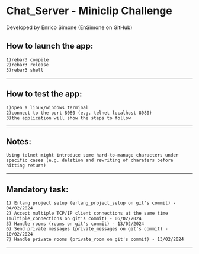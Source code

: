 Chat_Server - Miniclip Challenge
=====
Developed by Enrico Simone (EnSimone on GitHub)

How to launch the app:
-----

	1)rebar3 compile
	2)rebar3 release
	3)rebar3 shell
	
-----

How to test the app:
-----
	1)open a linux/windows terminal
	2)connect to the port 8080 (e.g. telnet localhost 8080)
	3)the application will show the steps to follow
	
-----
	
Notes:
-----
	Using telnet might introduce some hard-to-manage characters under specific cases (e.g. deletion and rewriting of charaters before hitting return)
	
-----

Mandatory task:
-----
	1) Erlang project setup (erlang_project_setup on git's commit) - 04/02/2024
	2) Accept multiple TCP/IP client connections at the same time (multiple_connections on git's commit) - 06/02/2024
	3) Handle rooms (rooms on git's commit) - 13/02/2024
	6) Send private messages (private_messages on git's commit) - 10/02/2024
	7) Handle private rooms (private_room on git's commit) - 13/02/2024
-----